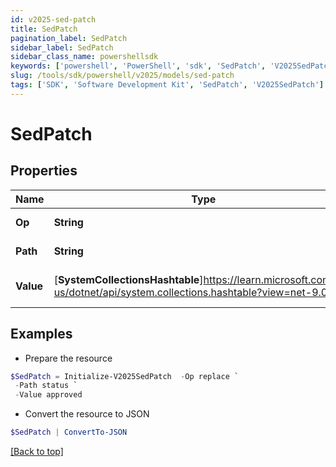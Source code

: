 ```yaml
---
id: v2025-sed-patch
title: SedPatch
pagination_label: SedPatch
sidebar_label: SedPatch
sidebar_class_name: powershellsdk
keywords: ['powershell', 'PowerShell', 'sdk', 'SedPatch', 'V2025SedPatch']
slug: /tools/sdk/powershell/v2025/models/sed-patch
tags: ['SDK', 'Software Development Kit', 'SedPatch', 'V2025SedPatch']
---
```


# SedPatch

## Properties

| Name | Type | Description | Notes |
| --- | --- | --- | --- |
| **Op** | **String** | desired operation | [optional] |
| **Path** | **String** | field to be patched | [optional] |
| **Value** | [**SystemCollectionsHashtable**]https://learn.microsoft.com/en-us/dotnet/api/system.collections.hashtable?view=net-9.0 | value to replace with | [optional] |

## Examples

- Prepare the resource

```powershell
$SedPatch = Initialize-V2025SedPatch  -Op replace `
 -Path status `
 -Value approved
```

- Convert the resource to JSON

```powershell
$SedPatch | ConvertTo-JSON
```

[[Back to top]](#)
